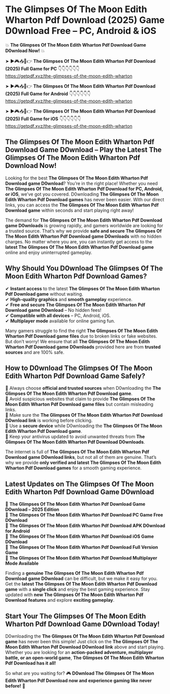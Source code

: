 # The Glimpses Of The Moon Edith Wharton Pdf Download (2025) Game D0wnload Free – PC, Android & iOS

💥 **The Glimpses Of The Moon Edith Wharton Pdf Download Game D0wnload Now!** 💥  

➤ ►🎮📥📱👉 **The Glimpses Of The Moon Edith Wharton Pdf Download (2025) Full Game for PC** 👇👇👇👇👇👇  
https://getpdf.xyz/the-glimpses-of-the-moon-edith-wharton  

➤ ►🎮📥📱👉 **The Glimpses Of The Moon Edith Wharton Pdf Download (2025) Full Game for Android** 👇👇👇👇👇👇  
https://getpdf.xyz/the-glimpses-of-the-moon-edith-wharton  

➤ ►🎮📥📱👉 **The Glimpses Of The Moon Edith Wharton Pdf Download (2025) Full Game for iOS** 👇👇👇👇👇👇  
https://getpdf.xyz/the-glimpses-of-the-moon-edith-wharton  

## The Glimpses Of The Moon Edith Wharton Pdf Download Game D0wnload – Play the Latest The Glimpses Of The Moon Edith Wharton Pdf Download Now!

Looking for the best **The Glimpses Of The Moon Edith Wharton Pdf Download game D0wnload**? You’re in the right place! Whether you need **The Glimpses Of The Moon Edith Wharton Pdf Download for PC, Android, or iOS**, we’ve got you covered. D0wnloading **The Glimpses Of The Moon Edith Wharton Pdf Download games** has never been easier. With our direct links, you can access the **The Glimpses Of The Moon Edith Wharton Pdf Download game** within seconds and start playing right away!  

The demand for **The Glimpses Of The Moon Edith Wharton Pdf Download game D0wnloads** is growing rapidly, and gamers worldwide are looking for a trusted source. That’s why we provide **safe and secure The Glimpses Of The Moon Edith Wharton Pdf Download game D0wnloads** with no hidden charges. No matter where you are, you can instantly get access to the **latest The Glimpses Of The Moon Edith Wharton Pdf Download game** online and enjoy uninterrupted gameplay.  

## **Why Should You D0wnload The Glimpses Of The Moon Edith Wharton Pdf Download Games?**  

✔ **Instant access** to the latest **The Glimpses Of The Moon Edith Wharton Pdf Download game** without waiting.  
✔ **High-quality graphics** and **smooth gameplay** experience.  
✔ **Free and secure The Glimpses Of The Moon Edith Wharton Pdf Download game D0wnload** – No hidden fees!  
✔ **Compatible with all devices** – PC, Android, iOS.  
✔ **Multiplayer mode** available for online gaming fun.  

Many gamers struggle to find the right **The Glimpses Of The Moon Edith Wharton Pdf Download game files** due to broken links or fake websites. But don’t worry! We ensure that all **The Glimpses Of The Moon Edith Wharton Pdf Download game D0wnloads** provided here are from **trusted sources** and are 100% safe.  

## **How to D0wnload The Glimpses Of The Moon Edith Wharton Pdf Download Game Safely?**  

📌 Always choose **official and trusted sources** when D0wnloading the **The Glimpses Of The Moon Edith Wharton Pdf Download game**.  
📌 Avoid suspicious websites that claim to provide **The Glimpses Of The Moon Edith Wharton Pdf Download game files** but contain misleading links.  
📌 Make sure the **The Glimpses Of The Moon Edith Wharton Pdf Download D0wnload link** is working before clicking.  
📌 Use a **secure device** while D0wnloading the **The Glimpses Of The Moon Edith Wharton Pdf Download game**.  
📌 Keep your antivirus updated to avoid unwanted threats from **The Glimpses Of The Moon Edith Wharton Pdf Download D0wnloads**.  

The internet is full of **The Glimpses Of The Moon Edith Wharton Pdf Download game D0wnload links**, but not all of them are genuine. That’s why we provide **only verified and latest The Glimpses Of The Moon Edith Wharton Pdf Download games** for a smooth gaming experience.  

## **Latest Updates on The Glimpses Of The Moon Edith Wharton Pdf Download Game D0wnload**  

🔹 **The Glimpses Of The Moon Edith Wharton Pdf Download Game D0wnload – 2025 Edition**  
🔹 **The Glimpses Of The Moon Edith Wharton Pdf Download PC Game Free D0wnload**  
🔹 **The Glimpses Of The Moon Edith Wharton Pdf Download APK D0wnload for Android**  
🔹 **The Glimpses Of The Moon Edith Wharton Pdf Download iOS Game D0wnload**  
🔹 **The Glimpses Of The Moon Edith Wharton Pdf Download Full Version Game**  
🔹 **The Glimpses Of The Moon Edith Wharton Pdf Download Multiplayer Mode Available**  

Finding a **genuine The Glimpses Of The Moon Edith Wharton Pdf Download game D0wnload** can be difficult, but we make it easy for you. Get the **latest The Glimpses Of The Moon Edith Wharton Pdf Download game** with a **single click** and enjoy the best gaming experience. Stay updated with **new The Glimpses Of The Moon Edith Wharton Pdf Download features** and explore **exciting gameplay**.  

## **Start Your The Glimpses Of The Moon Edith Wharton Pdf Download Game D0wnload Today!**  

D0wnloading the **The Glimpses Of The Moon Edith Wharton Pdf Download game** has never been this simple! Just click on the **The Glimpses Of The Moon Edith Wharton Pdf Download D0wnload link** above and start playing. Whether you are looking for an **action-packed adventure, multiplayer battle, or an open-world game**, **The Glimpses Of The Moon Edith Wharton Pdf Download has it all!**  

So what are you waiting for? 🎮 **D0wnload The Glimpses Of The Moon Edith Wharton Pdf Download now and experience gaming like never before!** 🚀  